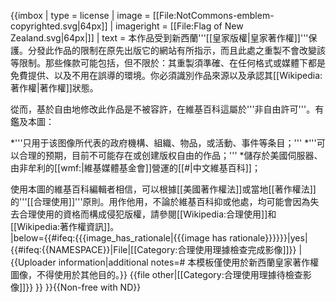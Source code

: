{{imbox
| type       = license
| image      = [[File:NotCommons-emblem-copyrighted.svg|64px]]
| imageright = [[File:Flag of New Zealand.svg|64px|]]
| text       = 本作品受到新西蘭'''[[皇家版權|皇家著作權]]'''保護。分發此作品的限制在原先出版它的網站有所指示，而且此處之重製不會改變該等限制。那些條款可能包括，但不限於：其重製須準確、在任何格式或媒體下都是免費提供、以及不用在誤導的環境。你必須識別作品來源以及承認其[[Wikipedia:著作權|著作權]]狀態。<br />

從而，基於自由地修改此作品是不被容許，在維基百科這屬於'''非自由許可'''。有鑑及本圖：

*'''只用于该图像所代表的政府機構、組織、物品，或活動、事件等条目；'''
*'''可以合理的预期，目前不可能存在或创建版权自由的作品；'''
*儲存於美國伺服器、由非牟利的[[wmf:|維基媒體基金會]]營運的[[#|中文維基百科]]；

使用本圖的維基百科編輯者相信，可以根據[[美國著作權法]]或當地[[著作權法]]的'''[[合理使用]]'''原則。用作他用，不論於維基百科抑或他處，均可能會因為失去合理使用的資格而構成侵犯版權，請參閱[[Wikipedia:合理使用]]和[[Wikipedia:著作權資訊]]。<br/>
<span class="licensetpl_short licensetpl_long" style="display: none">合理使用</span>
<span class="licensetpl_link" style="display: none">{{fullurl:{{FULLPAGENAME}}}}</span>
<span class="licensetpl_nonfree" style="display:none">true</span>
|below={{#ifeq:{{{image_has_rationale|{{{image has rationale}}}}}}|yes|
{{#ifeq:{{NAMESPACE}}|File|[[Category:合理使用理據檢查完成影像]]}}
|{{Uploader information|additional notes=# 本模板僅使用於新西蘭皇家著作權圖像，不得使用於其他目的。}}
{{file other|[[Category:合理使用理據待檢查影像]]}} }} }}{{Non-free with ND}}